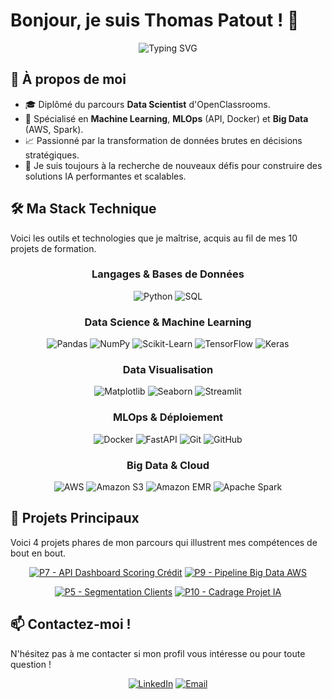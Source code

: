 # Bonjour, je suis Thomas Patout ! 👋

<div align="center">
  <img src="https://readme-typing-svg.herokuapp.com?font=Fira+Code&pause=1000&color=007ACC&center=true&vCenter=true&width=435&lines=Data+Scientist;Spécialiste+Machine+Learning+%26+MLOps;Python+%7C+SQL+%7C+AWS+%7C+Spark;Bienvenue+sur+mon+profil+!" alt="Typing SVG" />
</div>

## 🚀 À propos de moi

- 🎓 Diplômé du parcours **Data Scientist** d'OpenClassrooms.
- 🤖 Spécialisé en **Machine Learning**, **MLOps** (API, Docker) et **Big Data** (AWS, Spark).
- 📈 Passionné par la transformation de données brutes en décisions stratégiques.
- 🔭 Je suis toujours à la recherche de nouveaux défis pour construire des solutions IA performantes et scalables.

## 🛠️ Ma Stack Technique

Voici les outils et technologies que je maîtrise, acquis au fil de mes 10 projets de formation.

<div align="center">

### Langages & Bases de Données
![Python](https://img.shields.io/badge/Python-3776AB?style=for-the-badge&logo=python&logoColor=white)
![SQL](https://img.shields.io/badge/SQL-4479A1?style=for-the-badge&logo=postgresql&logoColor=white)

### Data Science & Machine Learning
![Pandas](https://img.shields.io/badge/Pandas-150458?style=for-the-badge&logo=pandas&logoColor=white)
![NumPy](https://img.shields.io/badge/NumPy-013243?style=for-the-badge&logo=numpy&logoColor=white)
![Scikit-Learn](https://img.shields.io/badge/Scikit--Learn-F7931E?style=for-the-badge&logo=scikit-learn&logoColor=white)
![TensorFlow](https://img.shields.io/badge/TensorFlow-FF6F00?style=for-the-badge&logo=tensorflow&logoColor=white)
![Keras](https://img.shields.io/badge/Keras-D00000?style=for-the-badge&logo=keras&logoColor=white)

### Data Visualisation
![Matplotlib](https://img.shields.io/badge/Matplotlib-313131?style=for-the-badge&logo=matplotlib&logoColor=white)
![Seaborn](https://img.shields.io/badge/Seaborn-0A3A4A?style=for-the-badge&logo=seaborn&logoColor=white)
![Streamlit](https://img.shields.io/badge/Streamlit-FF4B4B?style=for-the-badge&logo=streamlit&logoColor=white)

### MLOps & Déploiement
![Docker](https://img.shields.io/badge/Docker-2496ED?style=for-the-badge&logo=docker&logoColor=white)
![FastAPI](https://img.shields.io/badge/FastAPI-009688?style=for-the-badge&logo=fastapi&logoColor=white)
![Git](https://img.shields.io/badge/Git-F05032?style=for-the-badge&logo=git&logoColor=white)
![GitHub](https://img.shields.io/badge/GitHub-100000?style=for-the-badge&logo=github&logoColor=white)

### Big Data & Cloud
![AWS](https://img.shields.io/badge/AWS-232F3E?style=for-the-badge&logo=amazon-aws&logoColor=white)
![Amazon S3](https://img.shields.io/badge/Amazon_S3-569A31?style=for-the-badge&logo=amazon-s3&logoColor=white)
![Amazon EMR](https://img.shields.io/badge/Amazon_EMR-F19132?style=for-the-badge&logo=amazon-emr&logoColor=white)
![Apache Spark](https://img.shields.io/badge/Apache_Spark-E25A1C?style=for-the-badge&logo=apache-spark&logoColor=white)

</div>

## 🌟 Projets Principaux

Voici 4 projets phares de mon parcours qui illustrent mes compétences de bout en bout.

<div align="center">

[![P7 - API Dashboard Scoring Crédit](https://github-readme-stats.vercel.app/api/pin/?username=tmoahs&repo=P07-Scoring-Credit-API&theme=tokyonight&hide_border=true)](https://github.com/tmoahs/P07-Scoring-Credit-API)
[![P9 - Pipeline Big Data AWS](https://github-readme-stats.vercel.app/api/pin/?username=tmoahs&repo=P09-Traitement-Big-Data&theme=tokyonight&hide_border=true)](https://github.com/tmoahs/P09-Traitement-Big-Data)

[![P5 - Segmentation Clients](https://github-readme-stats.vercel.app/api/pin/?username=tmoahs&repo=P05-Segmentation-Clients-Ecommerce&theme=tokyonight&hide_border=true)](https://github.com/tmoahs/P05-Segmentation-Clients-Ecommerce)
[![P10 - Cadrage Projet IA](https://github-readme-stats.vercel.app/api/pin/?username=tmoahs&repo=P10-Cadrage-Projet-IA&theme=tokyonight&hide_border=true)](https://github.com/tmoahs/P10-Cadrage-Projet-IA)

</div>

## 📫 Contactez-moi !

N'hésitez pas à me contacter si mon profil vous intéresse ou pour toute question !

<div align="center">

[![LinkedIn](https://img.shields.io/badge/LinkedIn-0077B5?style=for-the-badge&logo=linkedin&logoColor=white)](www.linkedin.com/in/thomas-p-931781201)
[![Email](https://img.shields.io/badge/Email-D14836?style=for-the-badge&logo=gmail&logoColor=white)](mailto:tmoahs@protonmail.com)

</div>

